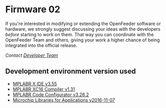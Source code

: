 Firmware 02
===========
If you're interested in modifying or extending the OpenFeeder software or hardware, we strongly
suggest discussing your ideas with the developers *before* starting to work on them.
That way you can coordinate with the OpenFeeder Team and others, giving your work a higher chance
of being integrated into the official release.

*Contact [Developer Team](mailto:arnauld.biganzoli@gmail.com,jbtechlab@gmail.com)*


Development environment version used
------------------------------------
- [MPLABR X IDE v3.55](http://www.microchip.com/mplab/mplab-x-ide)
- [MPLABR XC16 Compiler v1.31](http://www.microchip.com/mplab/compilers)
- [MPLABR Code Configurator v3.26.2](http://www.microchip.com/mplab/mplab-code-configurator)
- [Microchip Libraries for Applications v2016-11-07](http://www.microchip.com/mplab/microchip-libraries-for-applications)
